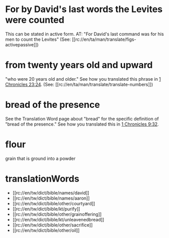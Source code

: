 # For by David's last words the Levites were counted

This can be stated in active form. AT: "For David's last command was for his men to count the Levites" (See: [[rc://en/ta/man/translate/figs-activepassive]])

# from twenty years old and upward

"who were 20 years old and older." See how you translated this phrase in [1 Chronicles 23:24](./24.md). (See: [[rc://en/ta/man/translate/translate-numbers]])

# bread of the presence

See the Translation Word page about "bread" for the specific definition of "bread of the presence." See how you translated this in [1 Chronicles 9:32](../09/30.md).

# flour

grain that is ground into a powder

# translationWords

* [[rc://en/tw/dict/bible/names/david]]
* [[rc://en/tw/dict/bible/names/aaron]]
* [[rc://en/tw/dict/bible/other/courtyard]]
* [[rc://en/tw/dict/bible/kt/purify]]
* [[rc://en/tw/dict/bible/other/grainoffering]]
* [[rc://en/tw/dict/bible/kt/unleavenedbread]]
* [[rc://en/tw/dict/bible/other/sacrifice]]
* [[rc://en/tw/dict/bible/other/oil]]